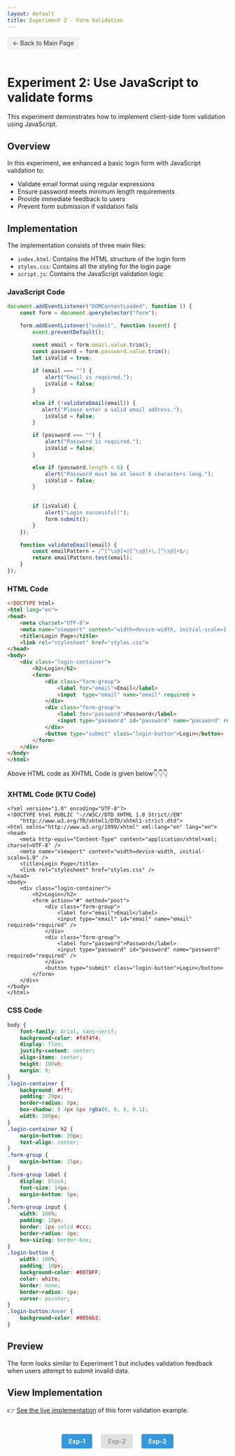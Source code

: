 ```yaml
---
layout: default
title: Experiment 2 - Form Validation
---
```


<a href="../README.html" class="back-btn" >← Back to Main Page</a>

# Experiment 2: Use JavaScript to validate forms

This experiment demonstrates how to implement client-side form validation using JavaScript.

## Overview

In this experiment, we enhanced a basic login form with JavaScript validation to:
- Validate email format using regular expressions
- Ensure password meets minimum length requirements
- Provide immediate feedback to users
- Prevent form submission if validation fails

## Implementation

The implementation consists of three main files:
- `index.html`: Contains the HTML structure of the login form
- `styles.css`: Contains all the styling for the login page
- `script.js`: Contains the JavaScript validation logic

### JavaScript Code
```javascript
document.addEventListener("DOMContentLoaded", function () {
    const form = document.querySelector("form");

    form.addEventListener("submit", function (event) {
        event.preventDefault(); 

        const email = form.email.value.trim();
        const password = form.password.value.trim();
        let isValid = true;
        
        if (email === "") {
            alert("Email is required.");
            isValid = false;
        }

        else if (!validateEmail(email)) {
           alert("Please enter a valid email address.");
            isValid = false;
        }

        if (password === "") {
            alert("Password is required.");
            isValid = false;
        }

        else if (password.length < 6) {
            alert("Password must be at least 6 characters long.");
            isValid = false;
        }

        
        if (isValid) {
            alert("Login successful!");
            form.submit();
        }
    });

    function validateEmail(email) {
        const emailPattern = /^[^\s@]+@[^\s@]+\.[^\s@]+$/;
        return emailPattern.test(email);
    }
});
```


### HTML Code

```html
<!DOCTYPE html>
<html lang="en">
<head>
    <meta charset="UTF-8">
    <meta name="viewport" content="width=device-width, initial-scale=1.0">
    <title>Login Page</title>
    <link rel="stylesheet" href="styles.css">
</head>
<body>
    <div class="login-container">
        <h2>Login</h2>
        <form>
            <div class="form-group">
                <label for="email">Email</label>
                <input  type="email" name="email" required >
            </div>
            <div class="form-group">
                <label for="password">Password</label>
                <input type="password" id="password" name="password" required>
            </div>
            <button type="submit" class="login-button">Login</button>
        </form>
    </div>
</body>
</html>
```
Above HTML code as XHTML Code is given below👇👇👇


### XHTML Code (KTU Code)

```xhtml
<?xml version="1.0" encoding="UTF-8"?>
<!DOCTYPE html PUBLIC "-//W3C//DTD XHTML 1.0 Strict//EN" 
    "http://www.w3.org/TR/xhtml1/DTD/xhtml1-strict.dtd">
<html xmlns="http://www.w3.org/1999/xhtml" xml:lang="en" lang="en">
<head>
    <meta http-equiv="Content-Type" content="application/xhtml+xml; charset=UTF-8" />
    <meta name="viewport" content="width=device-width, initial-scale=1.0" />
    <title>Login Page</title>
    <link rel="stylesheet" href="styles.css" />
</head>
<body>
    <div class="login-container">
        <h2>Login</h2>
        <form action="#" method="post">
            <div class="form-group">
                <label for="email">Email</label>
                <input type="email" id="email" name="email" required="required" />
            </div>
            <div class="form-group">
                <label for="password">Password</label>
                <input type="password" id="password" name="password" required="required" />
            </div>
            <button type="submit" class="login-button">Login</button>
        </form>
    </div>
</body>
</html>

```

### CSS Code

```css
body {
    font-family: Arial, sans-serif;
    background-color: #f4f4f4;
    display: flex;
    justify-content: center;
    align-items: center;
    height: 100vh;
    margin: 0;
}
.login-container {
    background: #fff;
    padding: 20px;
    border-radius: 8px;
    box-shadow: 0 4px 6px rgba(0, 0, 0, 0.1);
    width: 300px;
}   
.login-container h2 {
    margin-bottom: 20px;
    text-align: center;
}
.form-group {
    margin-bottom: 15px;
}
.form-group label {
    display: block;
    font-size: 14px;
    margin-bottom: 5px;
}
.form-group input {
    width: 100%;
    padding: 10px;
    border: 1px solid #ccc;
    border-radius: 4px;
    box-sizing: border-box;
}
.login-button {
    width: 100%;
    padding: 10px;
    background-color: #007BFF;
    color: white;
    border: none;
    border-radius: 4px;
    cursor: pointer;
}
.login-button:hover {
    background-color: #0056b3;
}
```


## Preview

The form looks similar to Experiment 1 but includes validation feedback when users attempt to submit invalid data.

## View Implementation

👉 <a href="index.html" target="_blank">See the live implementation</a> of this form validation example.

<div class="experiment-nav">
  <a href="../Exp-1/README.html" class="nav-btn">Exp-1</a>
  <span class="nav-disabled">Exp-2</span>
  <a href="../Exp-3/README.html" class="nav-btn">Exp-3</a>
</div>

<style type="text/css">
.back-btn {
  display: inline-block;
  background-color: #f1f1f1;
  color: #333;
  padding: 6px 12px;
  text-decoration: none;
  border-radius: 4px;
  margin-bottom: 20px;
  font-size: 14px;
}

.back-btn:hover {
  background-color: #ddd;
  text-decoration: none;
}

.experiment-nav {
  display: flex;
  justify-content: center;
  gap: 20px;
  margin-top: 40px;
}

.nav-btn {
  display: inline-block;
  background-color: #3498db;
  color: white;
  padding: 8px 16px;
  text-decoration: none;
  border-radius: 4px;
  font-weight: bold;
}

.nav-btn:hover {
  background-color: #2980b9;
  text-decoration: none;
}

.nav-disabled {
  display: inline-block;
  background-color: #e0e0e0;
  color: #999;
  padding: 8px 16px;
  border-radius: 4px;
  font-weight: bold;
  cursor: not-allowed;
}
</style>

<link rel="stylesheet" href="../css/chatbot.css">
<script src="../js/chatbot.js"></script>
